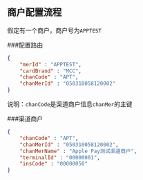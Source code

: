 商户配置流程
-------

假定有一个商户，商户号为`APPTEST`

###配置路由

```json
{
    "merId" : "APPTEST",
    "cardBrand" : "MCC",
    "chanCode" : "APT",
    "chanMerId" : "050310058120002"
}
```

说明：`chanCode`是渠道商户信息`chanMer`的主键

###渠道商户
```json
{
    "chanCode" : "APT",
    "chanMerId" : "050310058120002",
    "chanMerName" : "Apple Pay测试渠道商户",
    "terminalId" : "00000001",
    "insCode" : "00000050"
}
```
